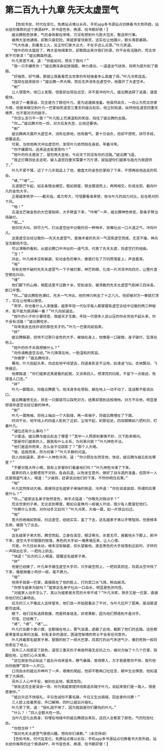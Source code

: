 # 第二百九十九章 先天太虚罡气
        【告知书友，时代在变化，免费站点难以长存，手机app多书源站点切换看书大势所趋，站长给你推荐的这个换源APP，听书音色多、换源、找书都好使！】
       姬云腾脸色铁青，气的身体都在哆嗦，万没有想到叶凡胆大包天，敢这样行事。
       被两大圣地通缉，却敢只身犯险，来姬家冒领悬赏，这实在让他蹿火，额头青筋暴跳。
       “气大伤身，别着急上火，反正你们家大业大，不在乎这么点源。”叶凡笑道。
       “姓叶的你太猖狂了，两大圣地缉拿你，却敢跑出来诈我们的源，你不会有活路的，荒古世家不可亵渎！”姬云腾森然道。
       叶凡笑意不减，道：“你能如何，想杀了我吗？”
       “我一只手碾死你！”姬云腾浑身绽放瑞霞，神力涌动，一道道龙气绕体，将修为提升到了极限。
       “好强势，好气魄，那就让我看看荒古世家的年轻强者多么英雄了得。”叶凡冷笑连连。
       “我现在就来毙你！”姬云腾一声大喝，而后无声消失在虚空中，他展开了大虚空术。
       “刷”
       让人很意外，他口上发狠，但是却出现在远空，并不是冲向叶凡，姬云腾选择了逃遁，速度极快。
       他说了一番狠话，完全是为了稳住叶凡，是为逃遁做准备。他虽然自负，一向认为荒古世家为尊，但是亲眼见到叶凡一巴掌拍死道宫三重天的姬云彪后，他立刻知道，纵然他在道宫四重天境界，也不是对方的敌手。
       “你怎么言行不一致？”叶凡脸上充满温和的笑容，挡住了姬云腾的去路。
       “你……”姬云腾大吃一惊，对方后发先至，比他还要快。
       “刷”
       姬云腾再次展开大虚空术，消失在原地，他有傲气，更十分自负，但却不想死，拼尽手段，想要逃走。
       可是，当他他再次冲出虚空时，发现叶凡依然挡在身前，带着冷笑。
       “你不嫌累吗，逃来逃去有意思吗？”
       “姓叶的你太嚣张了，冒犯两大圣地，今后天下将没有你的活路。”姬云腾飞退。
       “我正打算四处走走呢，破入道宫四重天需要十万斤源，就指望你们姬家与摇光为我提供了。”
       叶凡不紧不慢，迈了十几步就追上了他，磨盘大的金色巴掌拍了下来，不想再给他逃走的机会。
       “哧、”“哧”……
       五道银芒乍起，如五条银龙横空，粗如房屋，银龙摆渡而上，两两相交，形成龙剪，截向叶凡的金色大手。
       正是姬家绝学————截天指，威力奇大，可惜要看谁来使，他与叶凡的战力对比，处在绝对的下风。
       “啪！”
       五道龙芒被金色的大巴掌拍碎，大手劈盖下来，“咔嚓”一声，姬云腾神色惨变，那条手臂当场破烂。
       “啊……”
       他仰天大叫，拼尽力气，打出虚空经中记载的另一种神术，张嘴吐出一口大道之气，冲向叶凡。
       这是虚空古经记载的——先天太虚罡气，是施术者的先天一气混炼虚空而成，无坚不摧，神兵宝刃都挡不住。
       可以清晰的看到，从姬云腾口中冲出的一道气流，代表了先天太虚，将虚空打的扭曲。
       “当！”
       对此，叶凡根本没有躲避，轮动金色的拳头，像是打在了万钧殒落星上，声音震耳。
       “嗡”
       号称无物不破的先天太虚罡气一下子被打散，神芒刺眼，化成一片洪流冲向四方，让整片虚空都在抖动。
       “噗”
       他们脚下的山峰，相距这里不过数十米，受到波及，被溃散的先天太虚罡气削掉三四米高，断口平整。
       “你……”姬云腾脸色潮红，先天一气冲出，他的神力耗去了十之八九，但却被对方一拳就打溃了，实在让他难以接受。
       “奇学，你也看什么人来施展，姬家年轻一代似乎每人都掌握有虚空古经中记载的两三种秘术，能不能为我讲解一番？”叶凡向前逼去。
       “姓叶的小子你少要得意，我姬天才无数，年轻一代很多人足以压的你永世抬不起头来，你不会有活路！”姬云腾咬牙。
       “将来我会去找你说的那些天才的。”叶凡一巴掌向前拍来。
       “砰”
       姬云腾躲避，但快不过那只金色的大手，被抽在身上，他像是一口破鼓，身子破烂，坠落在地上。
       “姓叶的你不杀我想做什么？”
       “向你请教虚空古经。”叶凡降落在地，一脸温和的笑容。
       “你做梦！”姬云腾咬牙。
       蓦地，叶凡抬起头来，向远处地平线望去，四道身影足不沾地，如凌波飞仙，衣袂飘动，飞快接近。
       他揶揄道：“你们姬家还真是看的起我，又派来四人，想漂亮的扫尾，不留下一点痕迹，免得落人口舌。”
       “砰”
       叶凡一脚踏出，将姬云腾震飞，他浑身多处骨裂，躺在地上一动不动了，连话都不能说出口。
       姬云腾羞愤无比，扬言一只脚就可以踩死对方，结果却落到这般境地。对方不杀他，明显是想谋夺虚空古经记载的神术。
       “刷”
       叶凡一展袍袖，将地上抽出一个大裂缝，再一挥袖子，将姬云腾埋在了下面。
       时间不长，地平线上的四道人影到了近前，尘埃不起，刹那驻足，四双眼睛如八把利剑，盯着叶凡。
       “诸位还有什么事吗？”
       “少废话，姬云腾与姬云彪去了哪里？”其中一人预感到事情不妙，沉下脸来喝问。
       “那是你们姬家的人，跟我有什么关系，为何来问我？”叶凡神色平淡。
       “他们是追你而来，怎么会不见踪影了？”那个人大喝。
       “哦，追我而来，所为何事？”叶凡平静的问道。
       四人向前逼来，其中一人神色冷冽，道：“你少顾左右而言他，快说，姬云腾与姬云彪在哪里？”
       “不要对我大呼小喝，我有义务替你们看着他们吗？”叶凡神色冷漠了下来。
       姬家的四人全都感觉不对劲，各自后退，以免发生意外，做好了战与退的准备，但其中一人还是很盛气凌人，喝道：“少装蒜，赶紧说出他们的下落，不然你明白后果。”
       “啪”
       叶凡突然挥动大袖，直接将这名姬家子弟抽的倒退，冷声道：“你在说谁装蒜，所谓的后果是什么？”
       “你……”姬家这名弟子勃然变色，用手点指道：“你敢先对我动手？”
       荒古世家的子弟，无论走到哪里，都如众星捧月一般被人环绕，很少有人敢冒犯他们。
       “你算什么东西，对你动手又如何？”叶凡冷笑，大袖一展，如一片铁云扫过。
       “啪”
       宽大的袍袖如铁板，扫过虚空，结结实实，盖了下去，这名姬家子弟以手臂阻挡，但是根本无用，被扇飞了出去。
       “砰”
       这名姬家子弟大怒，腾空而起，立身在高空，眼泛寒光，杀意无尽，接着他头下脚上，俯冲下来，虚空大手印狠狠的按落，黑色的大手如一堵黑墙压来，让人心悸。
       可是，叶凡纹丝未动，根本没有躲避，仰头望着他，直至黑色的大手按落到近前时，才砰的一声探出左手，一把向上抓去。
       “快退！”后方的三人喝道，提醒这名姬家子弟。
       “砰”
       但是已经晚了，叶凡单手接住虚空大手印，只手破空而上，一把将其抓住，将其从空中拎了下来，像是揪着小鸡仔一般，毫不费力。
       “啪”
       他扬手就是一巴掌，直接扇在了他的脸上，打的其口水飞溅，鲜血崩流。
       “你想与姬家为敌吗？”姬家这名弟子吐出一口血水，明显是色厉内荏。
       “对姬家人动手怎么了，真以为姬家是东荒的大帝不成？”叶凡冷笑，扬手又是一巴掌，直接将他打的口鼻喷血。
       后方的三人不像此人这样冒失，他们自一开始就看出了不对，与叶凡拉开了距离，是战是退都可选择。
       眼下，他们没有选择救援，而是转身就走，非常果断，因为他们预感到不是对手。
       可惜，已经晚了。
       “哧”、“哧”、“哧”……
       叶凡打出数十面小旗，全都插在地上，雾气汹涌，遮蔽了此地，截断了他们的去路。这些都是黑皇炼出来的法器，刻有复杂的道纹，困道宫秘境的修士不会有任何意外。
       叶凡拎着那名姬家子弟，狠狠的削了一顿大巴掌，将其打的出气多进气少，像扔死狗一般将他丢在了地上。
       另外三人彻底变了颜色，道宫三重天的子弟居然毫无反抗之力，被对方抽了十几个巴掌，踩翻在地，让他们心头发寒。
       “这位朋友何必如此？姬云升向来冒失，脾气暴躁，常得罪人，方才若是惹你不快，我代他向你赔罪”其中一人开口。
       口流血水的姬云升呻吟了一声，艰难的爬起，但却不敢再口吐狂言，眼中生出惧意，他知道惹了大麻烦。
       另外三人心中不安，被封在此地，极其危险。
       “朋友这完全是误会一场，你为我姬家提供线索追杀贼子叶凡，说起来我们是一路人，很是感谢你。”
       “姬云升还不快赔礼，平日告诫你不要毛躁，今日又生出祸端，回去拿你问罪！”
       三人脸上挂着笑容，开口解释，同时让姬云升赔礼。
       叶凡笑了笑，道：“赔礼就不用了，因为我就是你们要找的叶凡。”
       “什么？！”四人全都大吃一惊。
       当叶凡显化出真身，将埋在地缝中的姬云腾提出来后，这四人全都变了颜色，气的险些吐血。
       “你想怎样？”
       “我对先天太虚罡气很感兴趣，想向你们请教。”（未完待续）
       【告知书友，时代在变化，免费站点难以长存，手机app多书源站点切换看书大势所趋，站长给你推荐的这个换源APP，听书音色多、换源、找书都好使！】